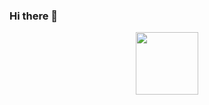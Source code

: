### Hi there 👋


<div id="header" align="center">
  <img src="https://media.giphy.com/media/7437rn6ZBaLIY/giphy.gif?cid=790b7611cvcp60ibm3i0giwlg0rzvotguy023p8tiymhglfb&ep=v1_gifs_search&rid=giphy.gif&ct=s" width="100"/>
</div>
